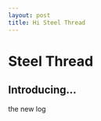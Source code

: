 ```yaml
---
layout: post
title: Hi Steel Thread
---
```


Steel Thread
==========

Introducing...
---

the new log